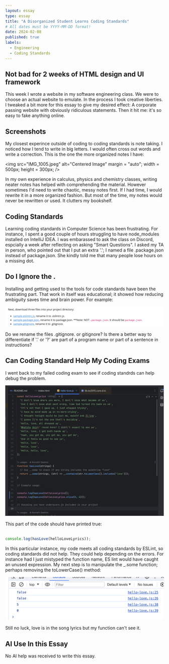 ```yaml
---
layout: essay
type: essay
title: "A Disorganized Student Learns Coding Standards"
# All dates must be YYYY-MM-DD format!
date: 2024-02-08
published: true
labels:
  - Engineering
  - Coding Standards
---
```




## Not bad for 2 weeks of HTML design and UI framework 

This week I wrote a website in my software engineering class. We were to choose an actual website to emulate. In the process I took creative liberties. I tweaked a bit more for this essay to give my desired effect: A corporate passing website with obviously ridiculous statements. Then it hit me: it's so easy to fake anything online. 

## Screenshots 

My closest experince outside of coding to coding standards is note taking. I noticed how I tend to write in big letters. I would often cross out words and write a correction. This is the one the more organized notes I have: 

<img
    src="IMG_1005.jpeg"
    alt="Centered Image"
    margin = "auto";
    width = 500px;
    height = 300px;
/>

In my own experience in calculus, physics and chemistry classes, writing neater notes has helped with comprehending the material. However sometimes I'd need to write chaotic, messy notes first. If I had time, I would rewrite it in a more organized fashion. But most of the time, my notes would never be rewritten or used. It clutters my bookshelf. 

## Coding Standards 

Learning coding standards in Computer Science has been frustrating. For instance, I spent a good couple of hours struggling to have node_modules installed on IntelliJ IDEA. I was embarassed to ask the class on Discord, espcially a week after reflecting on asking "Smart Questions".  I asked my TA in person, who pointed out that I put an extra '.'; I named a file .package.json instead of package.json. She kindly told me that many people lose hours on a missing dot. 

  
## Do I Ignore the .

Installing and getting used to the tools for code standards have been the frustrating part. That work in itself was educational; it showed how reducing ambiguity saves time and brain power. For example: 

<img class= "img-fluid" src= "./instruction2.8.24 ICS 314.png">

Do we rename the files .gitignore. or gitignore? Is there a better way to differentiate if '.' or '?' are part of a program name or part of a sentence in instructions? 

## Can Coding Standard Help My Coding Exams

I went back to my failed coding exam to see if coding standrds can help debug the problem. 

<img class = "img-fluid" src= "./2.8.24.icsexam314.png">

This part of the code should have printed true:
```javascript

console.log(hasLove(helloLoveLyrics)); 

```
In this particular instance, my code meets all coding standards by ESLint, so coding standards did not help. They could help depending on the errors. For instance had I just mistyped the function name, ES lint would have caught an unused expression. My next step is to manipulate the _.some function; perhaps removing the toLowerCase() method:

<img class = "img-fluid" src= "./noLuckyet2.8.24ICS314.png">

Still no luck, love is in the song lyrics but my function can't see it. 

## AI Use In this Essay

No AI help was received to write this essay. 
